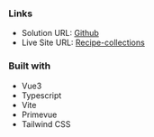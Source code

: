 ### Links

- Solution URL: [Github](https://github.com/atikahnaz/recipe-collections)
- Live Site URL: [Recipe-collections](https://atikahnaz.github.io/rest-countries-api-with-color-theme-switcher-master/)

### Built with

- Vue3
- Typescript
- Vite
- Primevue
- Tailwind CSS
